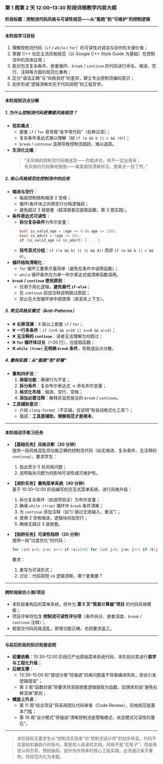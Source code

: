 ### 第 1 周第 2 天 12:00–13:30 阶段详细教学内容大纲  
**阶段标题：控制流代码风格与可读性规范——从“能跑”到“可维护”的控制逻辑**

---

#### **本阶段学习目标**  
1. 理解控制流代码（`if` / `while` / `for`）的可读性对调试与协作的关键价值；  
2. 掌握 C++ 社区主流风格规范（以 Google C++ Style Guide 为基础）在控制流中的具体应用；  
3. 能对包含复杂条件、嵌套循环、`break` / `continue` 的代码进行命名、缩进、空行、注释等方面的规范化重构；  
4. 区分“语法正确”与“风格良好”的差异，建立专业控制流编码意识；  
5. 初步形成“逻辑清晰优先于代码简短”的工程哲学。

---

#### **本阶段知识点分解**

##### 1. **为什么控制流代码更需要风格规范？**
- **现实痛点**：  
  - 嵌套 `if` / `for` 易导致“金字塔代码”（右移过深）；  
  - 复杂条件表达式难以理解（如 `if (a && b || c && !d)`）；  
  - `break` / `continue` 滥用导致控制流跳跃，难以追踪。
- **生活化比喻**：  
  > “无风格的控制流代码像迷宫——你能进去，但不一定出得来；  
  > 有风格的代码像地铁图——每条路径清晰标注，换乘点一目了然。”

##### 2. **核心风格规范在控制流中的应用**
- **缩进与空行**：  
  - 每层控制结构缩进 2 空格；  
  - 循环/条件块之间用空行分隔逻辑段；  
  - 避免超过 3 层嵌套（超深嵌套应提取函数，第 3 周实践）。
- **条件表达式可读性**：  
  - **拆分复杂条件**为布尔变量：
    ```cpp
    bool is_valid_age = (age >= 0 && age <= 150);
    bool is_adult = (age >= 18);
    if (is_valid_age && is_adult) { ... }
    ```
  - **括号显式分组**：`if ((a && b) || (c && d))` 而非 `if (a && b || c && d)`。
- **循环结构清晰化**：  
  - `for` 循环三要素尽量简单（避免在条件中调用函数）；  
  - `while` 循环条件应为单一布尔表达式或清晰函数调用。
- **`break` / `continue` 使用原则**：  
  - 仅用于简化逻辑，**避免替代 `if-else`**；  
  - 在 `continue` 前加注释说明跳过原因；
  - 禁止在大型循环体中部使用（易丢失上下文）。

##### 3. **常见风格反模式（Anti-Patterns）**
- ❌ **右移深渊**：4 层以上嵌套 `if` / `for`；  
- ❌ **一行多条件**：`if (x>0 && y<10 || z==0 && w!=5)`；  
- ❌ **无注释的 `continue`**：读者无法理解为何跳过；  
- ❌ **`for` 循环体过长**（>20 行），应提取函数；  
- ❌ **`while (true)` 无明确 `break` 条件**，导致退出点分散。

##### 4. **重构实践：从“能跑”到“好看”**
- **重构四步法**：  
  1. **保留功能**：确保行为不变；  
  2. **拆分条件**：复杂布尔表达式 → 命名布尔变量；  
  3. **格式化布局**：缩进、空行、空格；  
  4. **添加必要注释**：解释非显而易见的 `break` / `continue`。
- **工具辅助意识**：  
  - 介绍 `clang-format`（不实操，仅说明“有自动格式化工具”）；  
  - 强调：**工具是辅助，理解规范才是根本**。

---

#### **本阶段动手练习任务**

- **【基础任务】风格诊断（30 分钟）**  
  提供一段风格混乱但功能正确的控制流代码（如无缩进、复杂条件、无注释的 `continue`），要求学生：  
  1. 指出至少 5 处风格问题；  
  2. 说明每处问题为何影响可读性或可维护性。

- **【进阶任务】重构菜单系统（40 分钟）**  
  基于 10:30–12:00 阶段编写的交互式菜单系统，进行风格升级：  
  1. 拆分复杂条件（如选项验证）为布尔变量；  
  2. 确保 `while (true)` 循环中 `break` 条件清晰；  
  3. 为 `continue` 添加注释（如“// 跳过无效输入，重试”）；  
  4. 使用 2 空格缩进，逻辑块间加空行；  
  5. 确保无超过 3 层嵌套。

- **【陷阱任务】可读性陷阱（20 分钟）**  
  提供一段“过度优化”的代码：
  ```cpp
  for (int i=0; i<n; i++) if (a[i]>0) for (int j=0; j<m; j++) if (b[j]<0) { ... }
  ```
  要求：  
  1. 重写为可读形式；  
  2. 讨论：代码简短 vs 逻辑清晰，哪个更重要？

---

#### **跨阶段综合小测/项目**  
- 本阶段重构后的菜单系统，将作为 **第 5 天“简易计算器”项目** 的代码风格模板；  
- 项目评审将包含 **控制流可读性评分项**（条件拆分、嵌套深度、`break` / `continue` 注释）；  
- 若提交代码风格混乱，即使功能正确，也将要求返工。

---

#### **与前后阶段的知识衔接说明**

- **前置依赖**：10:30–12:00 阶段已产出原始菜单系统代码，本阶段对其进行**美学与工程化升级**；  
- **后继支撑**：  
  - 13:30–15:00 的“错误分类”将强调“风格问题虽不导致编译失败，但会引发逻辑错误”；  
  - 第 3 周“函数封装”将要求将深层嵌套逻辑提取为函数，回溯本阶段“避免右移深渊”原则；  
- **螺旋上升点**：  
  - 第 11 周“综合项目”将采用团队代码审查（Code Review），风格规范是基本门槛；  
  - 第 19 周“设计模式”将强调“清晰控制流是策略模式、状态模式可读性的基石”。

--- 

> 本阶段标志着学生从“控制流实现者”向“控制流设计师”的初步转变。代码不仅是给机器执行的指令，更是给人阅读的文档。风格不是“花架子”，而是降低认知负荷、预防缺陷、提升协作效率的核心工程实践。必须通过亲手重构，将规范内化为本能。
